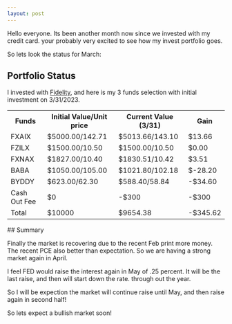 ```yaml
---
layout: post
---
```


Hello everyone. Its been another month now since we invested with my credit card. your probably very excited to see how my invest portfolio goes.

So lets look the status for March:

## Portfolio Status
I invested with [Fidelity](https://www.fidelity.com/), and here is my 3 funds selection with initial investment on 3/31/2023.

<table style="width:100%">
  <tr>
    <th> Funds </th>
    <th> Initial Value/Unit price </th>
    <th> Current Value (3/31) </th>
    <th> Gain </th>
  </tr>
  <tr>
    <td> FXAIX </td>
    <td> $5000.00/142.71 </td>
    <td> $5013.66/143.10 </td>
    <td> $13.66 </td>
  </tr>
  <tr>
    <td> FZILX </td>
    <td> $1500.00/10.50 </td>
    <td> $1500.00/10.50 </td>
    <td> $0.00 </td>
  </tr>
  <tr>
    <td> FXNAX </td>
    <td> $1827.00/10.40 </td>
    <td> $1830.51/10.42 </td>
    <td> $3.51 </td>
  </tr>
  <tr>
    <td> BABA </td>
    <td> $1050.00/105.00 </td>
    <td> $1021.80/102.18 </td>
    <td> $-28.20 </td>
  </tr>
  <tr>
    <td> BYDDY </td>
    <td> $623.00/62.30 </td>
    <td> $588.40/58.84 </td>
    <td> -$34.60 </td>
  </tr>
  <tr>
    <td> Cash Out Fee </td>
    <td> $0 </td>
    <td> -$300 </td>
    <td> -$300 </td>
  </tr>
  <tr>
    <td> Total </td>
    <td> $10000 </td>
    <td> $9654.38 </td>
    <td> -$345.62 </td>
  </tr>
</table>
## Summary

Finally the market is recovering due to the recent Feb print more money. 
The recent PCE also better than expectation. So we are having a strong market again in April. 

I feel FED would raise the interest again in May of .25 percent. It will be the last raise, and then will start down the rate. through out the year. 

So I will be expection the market will continue raise until May, and then raise again in second half! 

So lets expect a bullish market soon!  

 


